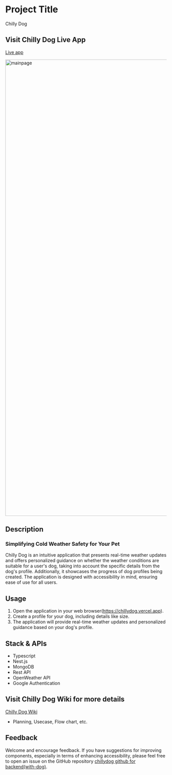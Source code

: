 # Project Title

Chilly Dog

## Visit Chilly Dog Live App

[Live app](https://chillydog.vercel.app)

<img width="1421" alt="mainpage" src="https://github.com/Seolcita/chillydog/assets/83251839/326a9cbd-56d6-4446-bd90-dd8a416c0cc6">

## Description

### Simplifying Cold Weather Safety for Your Pet

Chilly Dog is an intuitive application that presents real-time weather updates and offers personalized guidance on whether the weather conditions are suitable for a user's dog, taking into account the specific details from the dog's profile. Additionally, it showcases the progress of dog profiles being created. The application is designed with accessibility in mind, ensuring ease of use for all users.

## Usage

1. Open the application in your web browser(https://chillydog.vercel.app).
2. Create a profile for your dog, including details like size.
3. The application will provide real-time weather updates and personalized guidance based on your dog's profile.

## Stack & APIs

- Typescript
- Nest.js
- MongoDB
- Rest API
- OpenWeather API
- Google Authentication

## Visit Chilly Dog Wiki for more details

[Chilly Dog Wiki](https://seolhikim-projects.notion.site/seolhikim-projects/8c2bc421a6dc4ffc92203789e1c71c21?v=d4f9eeb6ee7741f58036a7babc2a140f)

- Planning, Usecase, Flow chart, etc.

## Feedback

Welcome and encourage feedback. If you have suggestions for improving components, especially in terms of enhancing accessibility, please feel free to open an issue on the GitHub repository [chillydog github for backend(with-dog)](https://github.com/Seolcita/with-dog/issues).
